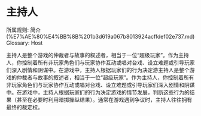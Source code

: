 # 主持人

所属规则: 简介 (%E7%AE%80%E4%BB%8B%201b3d619a067b8013924acffdef02e737.md)
Glossary: Host

主持人是整个游戏的仲裁者与故事的叙述者，相当于一位“超级玩家”。作为主持人，你控制着所有非玩家角色们与玩家协作互动或唱对台戏、设立难题或引导玩家们深入剧情和阴谋中。在游戏中，主持人根据玩家们的行为决定游主持人是整个游戏的仲裁者与故事的叙述者，相当于一位“超级玩家”。作为主持人，你控制着所有非玩家角色们与玩家协作互动或唱对台戏、设立难题或引导玩家们深入剧情和阴谋中。在游戏中，主持人根据玩家们的行为决定游戏的情节发展，判断这些行为的结果（甚至在必要时利用暗掷操纵结果）。通常在游戏遇到争议时，主持人往往拥有最终的裁定权。